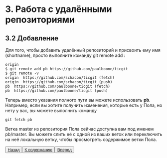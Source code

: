 # 3. Работа с удалёнными репозиториями

## 3.2 Добавление

Для того, чтобы добавить удалённый репозиторий и присвоить ему имя (shortname), просто выполните команду git remote add <shortname> <url>:

```git remote
origin
$ git remote add pb https://github.com/paulboone/ticgit
$ git remote -v
origin	https://github.com/schacon/ticgit (fetch)
origin	https://github.com/schacon/ticgit (push)
pb	https://github.com/paulboone/ticgit (fetch)
pb	https://github.com/paulboone/ticgit (push)
```
Теперь вместо указания полного пути вы можете использовать **pb**. Например, если вы хотите получить изменения, которые есть у Пола, но нету у вас, вы можете выполнить команду 

    git fetch pb

Ветка master из репозитория Пола сейчас доступна вам под именем pb/master. Вы можете слить её с одной из ваших веток или переключить на неё локальную ветку, чтобы просмотреть содержимое ветки Пола. 

<button>[Назад ](/3.1.md)</button><button>[К содержанию ](/readme.md)</button><button>[Вперед](/3.3.md)</button>
